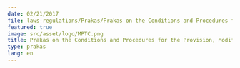 ```yaml
---
date: 02/21/2017
file: laws-regulations/Prakas/Prakas on the Conditions and Procedures for the Provision, Modification, Suspension, Transfer and Revocation of Permit, Certificates or Licenses for Telecommunications Operation.pdf
featured: true
image: src/asset/logo/MPTC.png
title: Prakas on the Conditions and Procedures for the Provision, Modification, Suspension, Transfer and Revocation of Permit, Certificates or Licenses for Telecommunications Operation
type: prakas
lang: en
---
```

